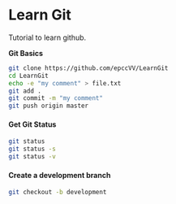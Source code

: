# Learn Git
Tutorial to learn github. 

__Git Basics__
```bash
git clone https://github.com/epccVV/LearnGit
cd LearnGit
echo -e "my comment" > file.txt
git add . 
git commit -m "my comment"
git push origin master
```

#### Get Git Status 
```bash
git status
git status -s
git status -v
``` 

#### Create a development branch 
```bash
git checkout -b development 
```

